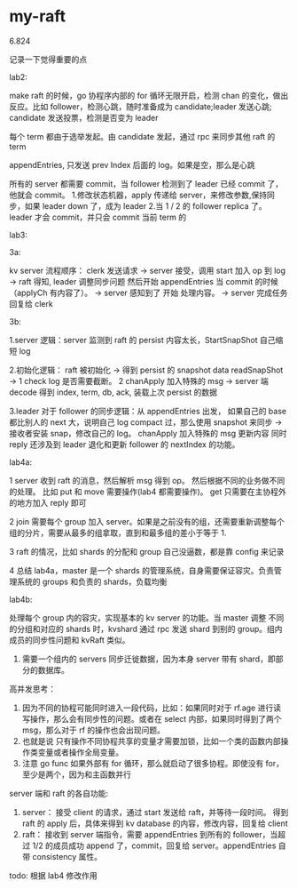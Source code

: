 # my-raft

6.824

记录一下觉得重要的点

lab2:

make raft 的时候，go 协程序内部的 for 循环无限开启，检测 chan 的变化，做出反应。比如 follower，检测心跳，随时准备成为 candidate;leader 发送心跳; candidate 发送投票，检测是否变为 leader

每个 term 都由于选举发起。由 candidate 发起，通过 rpc 来同步其他 raft 的 term

appendEntries, 只发送 prev Index 后面的 log。如果是空，那么是心跳

所有的 server 都需要 commit，当 follower 检测到了 leader 已经 commit 了，他就会 commit。 1.修改状态机器，apply 传递给 server，来修改参数,保持同步，如果 leader down 了，成为 leader 2.当 1 / 2 的 follower replica 了。leader 才会 commit，并只会 commit 当前 term 的

lab3:

3a:

kv server 流程顺序： clerk 发送请求 -> server 接受，调用 start 加入 op 到 log -> raft 得知, leader 调整同步问题 然后开始 appendEntries 当 commit 的时候（applyCh 有内容了）。 -> server 感知到了 开始 处理内容。 -> server 完成任务 回复给 clerk

3b:

1.server 逻辑：server 监测到 raft 的 persist 内容太长，StartSnapShot 自己缩短 log

2.初始化逻辑： raft 被初始化 -> 得到 persist 的 snapshot data readSnapShot -> 1 check log 是否需要截断。 2
chanApply 加入特殊的 msg -> server 端 decode 得到 index, term, db, ack, 装载上次 persist 的数据

3.leader 对于 follower 的同步逻辑：从 appendEntries 出发， 如果自己的 base 都比别人的 next 大，说明自己 log compact 过，那么使用 snapshot 来同步 -> 接收者安装 snap，修改自己的 log。 chanApply 加入特殊的 msg 更新内容
同时 reply 还涉及到 leader 退化和更新 follower 的 nextIndex 的功能。

lab4a:

1 server 收到 raft 的消息，然后解析 msg 得到 op。 然后根据不同的业务做不同的处理。 比如 put 和 move 需要操作(lab4 都需要操作)。 get 只需要在主协程外的地方加入 reply 即可

2 join 需要每个 group 加入 server。如果是之前没有的组，还需要重新调整每个组的分片，需要从最多的组拿取，直到和最多组的差小于等于 1.

3 raft 的情况，比如 shards 的分配和 group 自己没逼数，都是靠 config 来记录

4 总结 lab4a，master 是一个 shards 的管理系统，自身需要保证容灾。负责管理系统的 groups 和负责的 shards，负载均衡

lab4b:

处理每个 group 内的容灾，实现基本的 kv server 的功能。当 master 调整 不同的分组和对应的 shards 时，kvshard 通过 rpc 发送 shard 到别的 group。组内成员的同步性问题和 kvRaft 类似。

1. 需要一个组内的 servers 同步迁徙数据，因为本身 server 带有 shard，即部分的数据库。

高并发思考：

1. 因为不同的协程可能同时进入一段代码，比如：如果同时对于 rf.age 进行读写操作，那么会有同步性的问题。或者在 select 内部，如果同时得到了两个 msg，那么对于 rf 的操作也会出现问题。
2. 也就是说 只有操作不同协程共享的变量才需要加锁，比如一个类的函数内部操作类变量或者操作全局变量。
3. 注意 go func 如果外部有 for 循环，那么就启动了很多协程。即使没有 for，至少是两个，因为和主函数并行

server 端和 raft 的各自功能:

1. server： 接受 client 的请求，通过 start 发送给 raft，并等待一段时间。 得到 raft 的 apply 后，具体来得到 kv database 的内容，修改内容，回复给 client
2. raft： 接收到 server 端指令，需要 appendEntries 到所有的 follower，当超过 1/2 的成员成功 append 了，commit，回复给 server。appendEntries 自带 consistency 属性。

todo:
根据 lab4 修改作用

